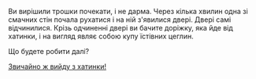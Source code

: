 Ви вирішили трошки почекати, і не дарма. Через кілька хвилин одна зі смачних стін почала 
рухатися і на ній з'явилися двері.
Двері самі відчинилися. Крізь одчиненні двері ви бачите доріжку, яка йде від хатинки, і 
на вигляд являє собою купу їстівних цеглин.

Що будете робити далі?

[Звичайно ж вийду з хатинки!](out/index.md)

